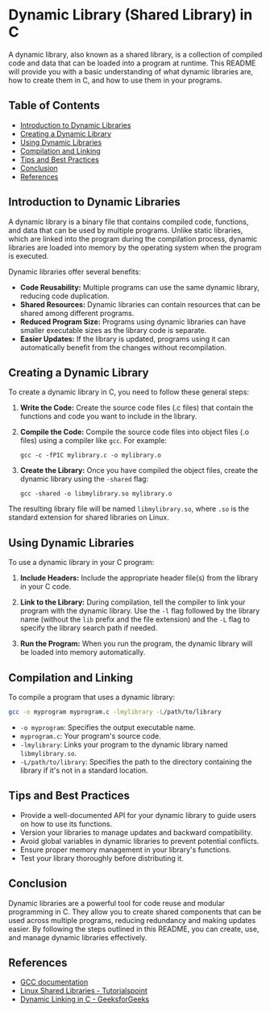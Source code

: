 # Dynamic Library (Shared Library) in C

A dynamic library, also known as a shared library, is a collection of compiled code and data that can be loaded into a program at runtime. This README will provide you with a basic understanding of what dynamic libraries are, how to create them in C, and how to use them in your programs.

## Table of Contents

- [Introduction to Dynamic Libraries](#introduction-to-dynamic-libraries)
- [Creating a Dynamic Library](#creating-a-dynamic-library)
- [Using Dynamic Libraries](#using-dynamic-libraries)
- [Compilation and Linking](#compilation-and-linking)
- [Tips and Best Practices](#tips-and-best-practices)
- [Conclusion](#conclusion)
- [References](#references)

## Introduction to Dynamic Libraries

A dynamic library is a binary file that contains compiled code, functions, and data that can be used by multiple programs. Unlike static libraries, which are linked into the program during the compilation process, dynamic libraries are loaded into memory by the operating system when the program is executed.

Dynamic libraries offer several benefits:
- **Code Reusability:** Multiple programs can use the same dynamic library, reducing code duplication.
- **Shared Resources:** Dynamic libraries can contain resources that can be shared among different programs.
- **Reduced Program Size:** Programs using dynamic libraries can have smaller executable sizes as the library code is separate.
- **Easier Updates:** If the library is updated, programs using it can automatically benefit from the changes without recompilation.

## Creating a Dynamic Library

To create a dynamic library in C, you need to follow these general steps:

1. **Write the Code:** Create the source code files (.c files) that contain the functions and code you want to include in the library.

2. **Compile the Code:** Compile the source code files into object files (.o files) using a compiler like `gcc`. For example:
   ```
   gcc -c -fPIC mylibrary.c -o mylibrary.o
   ```

3. **Create the Library:** Once you have compiled the object files, create the dynamic library using the `-shared` flag:
   ```
   gcc -shared -o libmylibrary.so mylibrary.o
   ```

The resulting library file will be named `libmylibrary.so`, where `.so` is the standard extension for shared libraries on Linux.

## Using Dynamic Libraries

To use a dynamic library in your C program:

1. **Include Headers:** Include the appropriate header file(s) from the library in your C code.

2. **Link to the Library:** During compilation, tell the compiler to link your program with the dynamic library. Use the `-l` flag followed by the library name (without the `lib` prefix and the file extension) and the `-L` flag to specify the library search path if needed.

3. **Run the Program:** When you run the program, the dynamic library will be loaded into memory automatically.

## Compilation and Linking

To compile a program that uses a dynamic library:

```bash
gcc -o myprogram myprogram.c -lmylibrary -L/path/to/library
```

- `-o myprogram`: Specifies the output executable name.
- `myprogram.c`: Your program's source code.
- `-lmylibrary`: Links your program to the dynamic library named `libmylibrary.so`.
- `-L/path/to/library`: Specifies the path to the directory containing the library if it's not in a standard location.

## Tips and Best Practices

- Provide a well-documented API for your dynamic library to guide users on how to use its functions.
- Version your libraries to manage updates and backward compatibility.
- Avoid global variables in dynamic libraries to prevent potential conflicts.
- Ensure proper memory management in your library's functions.
- Test your library thoroughly before distributing it.

## Conclusion

Dynamic libraries are a powerful tool for code reuse and modular programming in C. They allow you to create shared components that can be used across multiple programs, reducing redundancy and making updates easier. By following the steps outlined in this README, you can create, use, and manage dynamic libraries effectively.

## References

- [GCC documentation](https://gcc.gnu.org/onlinedocs/)
- [Linux Shared Libraries - Tutorialspoint](https://www.tutorialspoint.com/unix/unix-shared-libraries.htm)
- [Dynamic Linking in C - GeeksforGeeks](https://www.geeksforgeeks.org/dynamic-linking-in-c/)